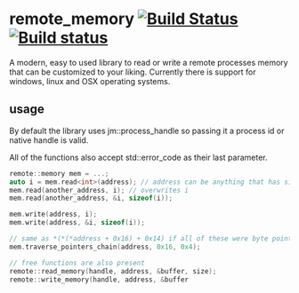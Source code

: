 # remote_memory [![Build Status](https://travis-ci.com/JustasMasiulis/remote_memory.svg?token=pq8nGGFpC3YcRv1Qh2jz&branch=master)](https://travis-ci.com/JustasMasiulis/remote_memory) [![Build status](https://ci.appveyor.com/api/projects/status/ygc8vwnowox1krjb?svg=true)](https://ci.appveyor.com/project/JustasMasiulis/remote-memory)
A modern, easy to used library to read or write a remote processes memory that can be customized to your liking. Currently there is support for windows, linux and OSX operating systems.

## usage
By default the library uses jm::process_handle so passing it a process id or native handle is valid.

All of the functions also accept std::error_code as their last parameter.

```cpp
remote::memory mem = ...;
auto i = mem.read<int>(address); // address can be anything that has size of 4 or 8 bytes
mem.read(another_address, i); // overwrites i
mem.read(another_address, &i, sizeof(i));

mem.write(address, i);
mem.write(address, &i, sizeof(i));

// same as *(*(*address + 0x16) + 0x14) if all of these were byte pointers
mem.traverse_pointers_chain(address, 0x16, 0x4);

// free functions are also present
remote::read_memory(handle, address, &buffer, size);
remote::write_memory(handle, address, &buffer
```
